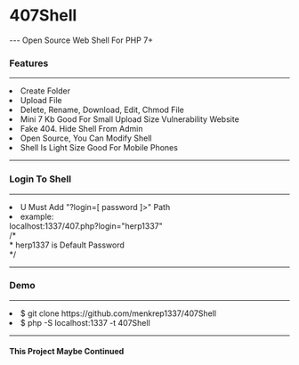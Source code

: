 # 407Shell
--- Open Source Web Shell For PHP 7+
<h3>Features</h3>
<hr>
<li>Create Folder</li>
<li>Upload File</li>
<li>Delete, Rename, Download, Edit, Chmod File</li>
<li>Mini 7 Kb Good For Small Upload Size Vulnerability Website</li>
<li>Fake 404. Hide Shell From Admin</li>
<li>Open Source, You Can Modify Shell</li>
<li>Shell Is Light Size Good For Mobile Phones</li>
<hr>
<h3>Login To Shell</h3>
<hr>
<li>U Must Add "?login=[ password ]>" Path</li>
  <li>example:</li>
  localhost:1337/407.php?login="herp1337"<br/>
  /* <br/>
   * herp1337 is Default Password<br/>
   */
<hr>
<h3>Demo</h3>
<hr>
<li>$ git clone https://github.com/menkrep1337/407Shell</li>
<li>$ php -S localhost:1337 -t 407Shell</li>
<hr>
<h4>This Project Maybe Continued</h4>
